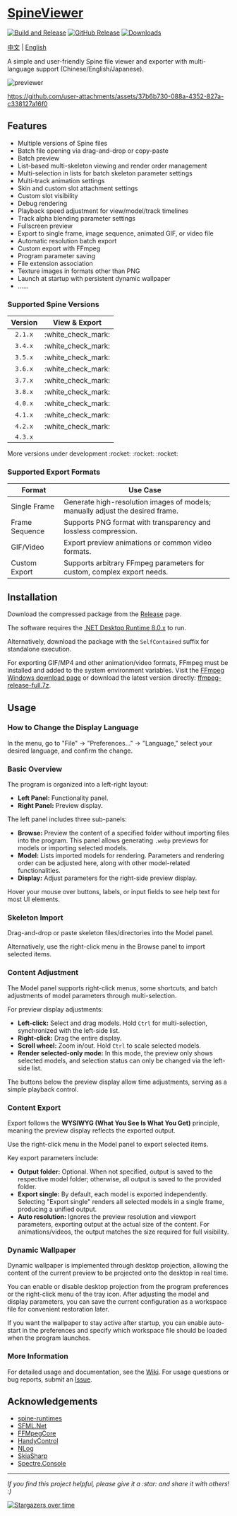 # [SpineViewer](https://github.com/ww-rm/SpineViewer)

[![Build and Release](https://github.com/ww-rm/SpineViewer/actions/workflows/dotnet-desktop.yml/badge.svg)](https://github.com/ww-rm/SpineViewer/actions/workflows/dotnet-desktop.yml)
[![GitHub Release](https://img.shields.io/github/v/release/ww-rm/SpineViewer?logo=github\&logoColor=959da5\&label=Release\&labelColor=3f4850)](https://github.com/ww-rm/SpineViewer/releases)
[![Downloads](https://img.shields.io/github/downloads/ww-rm/SpineViewer/total?logo=github\&logoColor=959da5\&label=Downloads\&labelColor=3f4850)](https://github.com/ww-rm/SpineViewer/releases)

[中文](README.md) | [English](README.en.md)

A simple and user-friendly Spine file viewer and exporter with multi-language support (Chinese/English/Japanese).

![previewer](https://github.com/user-attachments/assets/697ae86f-ddf0-445d-951c-cf04f5206e40)

https://github.com/user-attachments/assets/37b6b730-088a-4352-827a-c338127a16f0

## Features

- Multiple versions of Spine files
- Batch file opening via drag-and-drop or copy-paste
- Batch preview
- List-based multi-skeleton viewing and render order management
- Multi-selection in lists for batch skeleton parameter settings
- Multi-track animation settings
- Skin and custom slot attachment settings
- Custom slot visibility
- Debug rendering
- Playback speed adjustment for view/model/track timelines
- Track alpha blending parameter settings
- Fullscreen preview
- Export to single frame, image sequence, animated GIF, or video file
- Automatic resolution batch export
- Custom export with FFmpeg
- Program parameter saving
- File extension association
- Texture images in formats other than PNG
- Launch at startup with persistent dynamic wallpaper
- ......

### Supported Spine Versions

| Version |     View & Export    |
| :-----: | :------------------: |
| `2.1.x` | :white\_check\_mark: |
| `3.4.x` | :white\_check\_mark: |
| `3.5.x` | :white\_check\_mark: |
| `3.6.x` | :white\_check\_mark: |
| `3.7.x` | :white\_check\_mark: |
| `3.8.x` | :white\_check\_mark: |
| `4.0.x` | :white\_check\_mark: |
| `4.1.x` | :white\_check\_mark: |
| `4.2.x` | :white\_check\_mark: |
| `4.3.x` |                      |

More versions under development \:rocket: \:rocket: \:rocket:

### Supported Export Formats

| Format         | Use Case                                                                      |
| -------------- | ----------------------------------------------------------------------------- |
| Single Frame   | Generate high-resolution images of models; manually adjust the desired frame. |
| Frame Sequence | Supports PNG format with transparency and lossless compression.               |
| GIF/Video      | Export preview animations or common video formats.                            |
| Custom Export  | Supports arbitrary FFmpeg parameters for custom, complex export needs.        |

## Installation

Download the compressed package from the [Release](https://github.com/ww-rm/SpineViewer/releases) page.

The software requires the [.NET Desktop Runtime 8.0.x](https://dotnet.microsoft.com/download/dotnet/8.0) to run.

Alternatively, download the package with the `SelfContained` suffix for standalone execution.

For exporting GIF/MP4 and other animation/video formats, FFmpeg must be installed and added to the system environment variables. Visit the [FFmpeg Windows download page](https://ffmpeg.org/download.html#build-windows) or download the latest version directly: [ffmpeg-release-full.7z](https://www.gyan.dev/ffmpeg/builds/ffmpeg-release-full.7z).

## Usage

### How to Change the Display Language

In the menu, go to "File" -> "Preferences..." -> "Language," select your desired language, and confirm the change.

### Basic Overview

The program is organized into a left-right layout:

- **Left Panel:** Functionality panel.
- **Right Panel:** Preview display.

The left panel includes three sub-panels:

- **Browse:** Preview the content of a specified folder without importing files into the program. This panel allows generating `.webp` previews for models or importing selected models.
- **Model:** Lists imported models for rendering. Parameters and rendering order can be adjusted here, along with other model-related functionalities.
- **Display:** Adjust parameters for the right-side preview display.

Hover your mouse over buttons, labels, or input fields to see help text for most UI elements.

### Skeleton Import

Drag-and-drop or paste skeleton files/directories into the Model panel.

Alternatively, use the right-click menu in the Browse panel to import selected items.

### Content Adjustment

The Model panel supports right-click menus, some shortcuts, and batch adjustments of model parameters through multi-selection.

For preview display adjustments:

- **Left-click:** Select and drag models. Hold `Ctrl` for multi-selection, synchronized with the left-side list.
- **Right-click:** Drag the entire display.
- **Scroll wheel:** Zoom in/out. Hold `Ctrl` to scale selected models.
- **Render selected-only mode:** In this mode, the preview only shows selected models, and selection status can only be changed via the left-side list.

The buttons below the preview display allow time adjustments, serving as a simple playback control.

### Content Export

Export follows the **WYSIWYG (What You See Is What You Get)** principle, meaning the preview display reflects the exported output.

Use the right-click menu in the Model panel to export selected items.

Key export parameters include:

- **Output folder:** Optional. When not specified, output is saved to the respective model folder; otherwise, all output is saved to the provided folder.
- **Export single:** By default, each model is exported independently. Selecting "Export single" renders all selected models in a single frame, producing a unified output.
- **Auto resolution:** Ignores the preview resolution and viewport parameters, exporting output at the actual size of the content. For animations/videos, the output matches the size required for full visibility.

### Dynamic Wallpaper

Dynamic wallpaper is implemented through desktop projection, allowing the content of the current preview to be projected onto the desktop in real time.

You can enable or disable desktop projection from the program preferences or the right-click menu of the tray icon. After adjusting the model and display parameters, you can save the current configuration as a workspace file for convenient restoration later.

If you want the wallpaper to stay active after startup, you can enable auto-start in the preferences and specify which workspace file should be loaded when the program launches.

### More Information

For detailed usage and documentation, see the [Wiki](https://github.com/ww-rm/SpineViewer/wiki). For usage questions or bug reports, submit an [Issue](https://github.com/ww-rm/SpineViewer/issues).

## Acknowledgements

- [spine-runtimes](https://github.com/EsotericSoftware/spine-runtimes)
- [SFML.Net](https://github.com/SFML/SFML.Net)
- [FFMpegCore](https://github.com/rosenbjerg/FFMpegCore)
- [HandyControl](https://github.com/HandyOrg/HandyControl)
- [NLog](https://github.com/NLog/NLog)
- [SkiaSharp](https://github.com/mono/SkiaSharp)
- [Spectre.Console](https://github.com/spectreconsole/spectre.console)

---

*If you find this project helpful, please give it a \:star: and share it with others! :)*

[![Stargazers over time](https://starchart.cc/ww-rm/SpineViewer.svg?variant=adaptive)](https://starchart.cc/ww-rm/SpineViewer)
